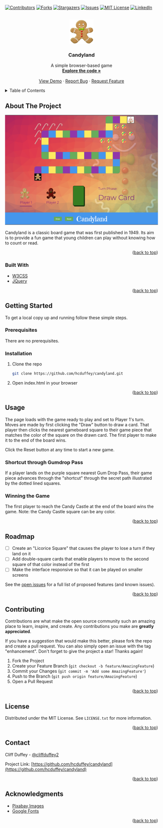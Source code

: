 <div id="top"></div>
<!--
*** Thanks for checking out the Best-README-Template. If you have a suggestion
*** that would make this better, please fork the repo and create a pull request
*** or simply open an issue with the tag "enhancement".
*** Don't forget to give the project a star!
*** Thanks again! Now go create something AMAZING! :D
-->



<!-- PROJECT SHIELDS -->
<!--
*** I'm using markdown "reference style" links for readability.
*** Reference links are enclosed in brackets [ ] instead of parentheses ( ).
*** See the bottom of this document for the declaration of the reference variables
*** for contributors-url, forks-url, etc. This is an optional, concise syntax you may use.
*** https://www.markdownguide.org/basic-syntax/#reference-style-links
-->
[![Contributors][contributors-shield]][contributors-url]
[![Forks][forks-shield]][forks-url]
[![Stargazers][stars-shield]][stars-url]
[![Issues][issues-shield]][issues-url]
[![MIT License][license-shield]][license-url]
[![LinkedIn][linkedin-shield]][linkedin-url]



<!-- PROJECT LOGO -->
<br />
<div align="center">
  <a href="https://github.com/hcduffey/candyland">
    <img src="images/logo.png" alt="Logo" width="80" height="80">
  </a>

<h3 align="center">Candyland</h3>

  <p align="center">
    A simple browser-based game
    <br />
    <a href="https://github.com/hcduffey/candyland"><strong>Explore the code »</strong></a>
    <br />
    <br />
    <a href="https://hcduffey.github.io/candyland/">View Demo</a>
    ·
    <a href="https://github.com/hcduffey/candyland/issues">Report Bug</a>
    ·
    <a href="https://github.com/hcduffey/candyland/issues">Request Feature</a>
  </p>
</div>



<!-- TABLE OF CONTENTS -->
<details>
  <summary>Table of Contents</summary>
  <ol>
    <li>
      <a href="#about-the-project">About The Project</a>
      <ul>
        <li><a href="#built-with">Built With</a></li>
      </ul>
    </li>
    <li>
      <a href="#getting-started">Getting Started</a>
      <ul>
        <li><a href="#prerequisites">Prerequisites</a></li>
        <li><a href="#installation">Installation</a></li>
      </ul>
    </li>
    <li><a href="#usage">Usage</a></li>
    <li><a href="#roadmap">Roadmap</a></li>
    <li><a href="#contributing">Contributing</a></li>
    <li><a href="#license">License</a></li>
    <li><a href="#contact">Contact</a></li>
    <li><a href="#acknowledgments">Acknowledgments</a></li>
  </ol>
</details>



<!-- ABOUT THE PROJECT -->
## About The Project

[![Product Name Screen Shot][product-screenshot]](images/screen_shot.png)

Candyland is a classic board game that was first published in 1949. Its aim is to provide a fun game that young children can play without knowing how to count or read.

<p align="right">(<a href="#top">back to top</a>)</p>

### Built With

* [W3CSS](https://www.w3schools.com/w3css/)
* [JQuery](https://jquery.com)

<p align="right">(<a href="#top">back to top</a>)</p>

<!-- GETTING STARTED -->
## Getting Started

To get a local copy up and running follow these simple steps.

### Prerequisites

There are no prerequisites.

### Installation

1. Clone the repo
   ```sh
   git clone https://github.com/hcduffey/candyland.git
   ```
2. Open index.html in your browser

<p align="right">(<a href="#top">back to top</a>)</p>



<!-- USAGE EXAMPLES -->
## Usage

The page loads with the game ready to play and set to Player 1's turn. Moves are made by first clicking the "Draw" button to draw a card. That player then clicks the nearest gameboard square to their game piece that matches the color of the square on the drawn card. The first player to make it to the end of the board wins.

Click the Reset button at any time to start a new game.

### Shortcut through Gumdrop Pass

If a player lands on the purple square nearest Gum Drop Pass, their game piece advances through the "shortcut" through the secret path illustrated by the dotted lined squares.

### Winning the Game

The first player to reach the Candy Castle at the end of the board wins the game. Note: the Candy Castle square can be any color.

<p align="right">(<a href="#top">back to top</a>)</p>



<!-- ROADMAP -->
## Roadmap

- [ ] Create an "Licorice Square" that causes the player to lose a turn if they land on it
- [ ] Add double-square cards that enable players to move to the second square of that color instead of the first
- [ ] Make the interface responsive so that it can be played on smaller screens

See the [open issues](https://github.com/github_username/repo_name/issues) for a full list of proposed features (and known issues).

<p align="right">(<a href="#top">back to top</a>)</p>



<!-- CONTRIBUTING -->
## Contributing

Contributions are what make the open source community such an amazing place to learn, inspire, and create. Any contributions you make are **greatly appreciated**.

If you have a suggestion that would make this better, please fork the repo and create a pull request. You can also simply open an issue with the tag "enhancement".
Don't forget to give the project a star! Thanks again!

1. Fork the Project
2. Create your Feature Branch (`git checkout -b feature/AmazingFeature`)
3. Commit your Changes (`git commit -m 'Add some AmazingFeature'`)
4. Push to the Branch (`git push origin feature/AmazingFeature`)
5. Open a Pull Request

<p align="right">(<a href="#top">back to top</a>)</p>



<!-- LICENSE -->
## License

Distributed under the MIT License. See `LICENSE.txt` for more information.

<p align="right">(<a href="#top">back to top</a>)</p>



<!-- CONTACT -->
## Contact

Cliff Duffey - [@cliffduffey2](https://twitter.com/cliffduffey2)

Project Link: [https://github.com/hcduffey/candyland](https://github.com/hcduffey/candyland)

<p align="right">(<a href="#top">back to top</a>)</p>



<!-- ACKNOWLEDGMENTS -->
## Acknowledgments

* [Pixabay Images](https://pixabay.com/)
* [Google Fonts](https://fonts.google.com/)

<p align="right">(<a href="#top">back to top</a>)</p>



<!-- MARKDOWN LINKS & IMAGES -->
<!-- https://www.markdownguide.org/basic-syntax/#reference-style-links -->
[contributors-shield]: https://img.shields.io/github/contributors/hcduffey/candyland.svg?style=for-the-badge
[contributors-url]: https://github.com/hcduffey/candyland/graphs/contributors
[forks-shield]: https://img.shields.io/github/forks/hcduffey/candyland.svg?style=for-the-badge
[forks-url]: https://github.com/hcduffey/candyland/network/members
[stars-shield]: https://img.shields.io/github/stars/hcduffey/candyland.svg?style=for-the-badge
[stars-url]: https://github.com/hcduffey/candyland/stargazers
[issues-shield]: https://img.shields.io/github/issues/hcduffey/candyland.svg?style=for-the-badge
[issues-url]: https://github.com/hcduffey/candyland/issues
[license-shield]: https://img.shields.io/github/license/hcduffey/candyland.svg?style=for-the-badge
[license-url]: https://github.com/hcduffey/candyland/blob/master/LICENSE.txt
[linkedin-shield]: https://img.shields.io/github/license/hcduffey/candyland.svg?style=for-the-badge
[linkedin-url]: https://linkedin.com/in/cduffey
[product-screenshot]: images/screen_shot.png
